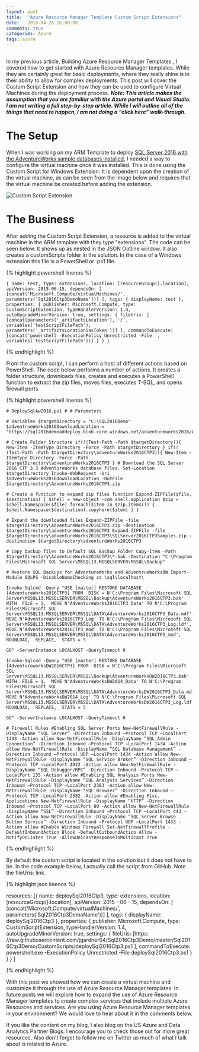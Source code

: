 ```yaml
---
layout: post
title:  "Azure Resource Manager Template Custom Script Extensions"
date:   2016-04-26 16:00:00
comments: true
categories: Azure
tags: azure
---
```

<span class="image featured"><img src="//btco.azureedge.net/gallery-1600/AdobeStock_99956429-1600.jpeg" alt=""></span>

In my previous article, Building Azure Resource Manager Templates , I covered how to get started with Azure Resource Manager templates.  While they are certainly great for basic deployments, where they really shine is in their ability to allow for complex deployments.  This post will cover the Custom Script Extension and how they can be used to configure Virtual Machines during the deployment process. ***Note: This article makes the assumption that you are familiar with the Azure portal and Visual Studio.  I am not writing a full step-by-step article.  While I will outline all of the things that need to happen, I am not doing a “click here” walk-through.***

# The Setup
When I was working on my ARM Template to deploy [SQL Server 2016 with the AdventureWorks sample databases installed](https://github.com/jgardner04/ARM-Templates/tree/master/Sql2016Ctp3Demo), I needed a way to configure the virtual machine once it was installed.  This is done using the Custom Script for Windows Extension.  It is dependent upon the creation of the virtual machine, as can be seen from the image below and requires that the virtual machine be created before adding the extension.

![Custom Script Extension](//btco.azureedge.net/gallery-800/customscriptextension-800.png)

# The Business
After adding the Custom Script Extension, a resource is added to the virtual machine in the ARM template with they type "extensions".  The code can be seen below.  It shows up as nested in the JSON Outline window.  It also creates a customScripts folder in the solution.  In the case of a Windows extension this file is a PowerShell or .ps1 file.

{% highlight powershell linenos %}

    { name: test, type: extensions, location: [resourceGroup().location], apiVersion: 2015-06-15, dependsOn: [ [concat('Microsoft.Compute/virtualMachines/', parameters('Sql2016Ctp3DemoName'))] ], tags: { displayName: test }, properties: { publisher: Microsoft.Compute, type: CustomScriptExtension, typeHandlerVersion: 1.4, autoUpgradeMinorVersion: true, settings: { fileUris: [ [concat(parameters('_artifactsLocation'), '/', variables('testScriptFilePath'), parameters('_artifactsLocationSasToken'))] ], commandToExecute: [concat('powershell -ExecutionPolicy Unrestricted -File ', variables('testScriptFilePath'))] } } }

{% endhighlight %}

From the custom script, I can perform a host of different actions based on PowerShell.  The code below performs a number of actions.  It creates a folder structure, downloads files, creates and executes a PowerShell function to extract the zip files, moves files, executes T-SQL, and opens firewall ports.

{% highlight powershell linenos %}

    # DeploySqlAw2016.ps1 # # Parameters

    # Variables $targetDirectory = "C:\SQL2016Demo" $adventrueWorks2016DownloadLocation = "https://sql2016demoaddeploy.blob.core.windows.net/adventureworks2016/AdventureWorks2016CTP3.zip"

    # Create Folder Structure if(!(Test-Path -Path $targetDirectory)){ New-Item -ItemType Directory -Force -Path $targetDirectory } if(!(Test-Path -Path $targetDirectory\adventureWorks2016CTP3)){ New-Item -ItemType Directory -Force -Path $targetDirectory\adventureWorks2016CTP3 } # Download the SQL Server 2016 CTP 3.3 AdventureWorks database files. Set-Location $targetDirectory Invoke-WebRequest -Uri $adventrueWorks2016DownloadLocation -OutFile $targetDirectory\AdventureWorks2016CTP3.zip

    # Create a function to expand zip files function Expand-ZIPFile($file, $destination) { $shell = new-object -com shell.application $zip = $shell.NameSpace($file) foreach($item in $zip.items()) { $shell.Namespace($destination).copyhere($item) } }

    # Expand the downloaded files Expand-ZIPFile -file $targetDirectory\AdventureWorks2016CTP3.zip -destination $targetDirectory\adventureWorks2016CTP3 Expand-ZIPFile -file $targetDirectory\adventureWorks2016CTP3\SQLServer2016CTP3Samples.zip -destination $targetDirectory\adventureWorks2016CTP3

    # Copy backup files to Default SQL Backup Folder Copy-Item -Path $targetDirectory\AdventureWorks2016CTP3\*.bak -Destination "C:\Program Files\Microsoft SQL Server\MSSQL13.MSSQLSERVER\MSSQL\Backup"

    # Restore SQL Backups for AdventureWorks and AdventrueWorksDW Import-Module SQLPS -DisableNameChecking cd \sql\localhost\

    Invoke-Sqlcmd -Query "USE [master] RESTORE DATABASE [AdventureWorks2016CTP3] FROM  DISK = N'C:\Program Files\Microsoft SQL Server\MSSQL13.MSSQLSERVER\MSSQL\Backup\AdventureWorks2016CTP3.bak' WITH  FILE = 1,  MOVE N'AdventureWorks2016CTP3_Data' TO N'C:\Program Files\Microsoft SQL Server\MSSQL13.MSSQLSERVER\MSSQL\DATA\AdventureWorks2016CTP3_Data.mdf',  MOVE N'AdventureWorks2016CTP3_Log' TO N'C:\Program Files\Microsoft SQL Server\MSSQL13.MSSQLSERVER\MSSQL\DATA\AdventureWorks2016CTP3_Log.ldf',  MOVE N'AdventureWorks2016CTP3_mod' TO N'C:\Program Files\Microsoft SQL Server\MSSQL13.MSSQLSERVER\MSSQL\DATA\AdventureWorks2016CTP3_mod',  NOUNLOAD,  REPLACE,  STATS = 5

    GO" -ServerInstance LOCALHOST -QueryTimeout 0

    Invoke-Sqlcmd -Query "USE [master] RESTORE DATABASE [AdventureworksDW2016CTP3] FROM  DISK = N'C:\Program Files\Microsoft SQL Server\MSSQL13.MSSQLSERVER\MSSQL\Backup\AdventureWorksDW2016CTP3.bak' WITH  FILE = 1,  MOVE N'AdventureWorksDW2014_Data' TO N'C:\Program Files\Microsoft SQL Server\MSSQL13.MSSQLSERVER\MSSQL\DATA\AdventureWorksDW2016CTP3_Data.mdf',  MOVE N'AdventureWorksDW2014_Log' TO N'C:\Program Files\Microsoft SQL Server\MSSQL13.MSSQLSERVER\MSSQL\DATA\AdventureWorksDW2016CTP3_Log.ldf',  NOUNLOAD,  REPLACE,  STATS = 5

    GO" -ServerInstance LOCALHOST -QueryTimeout 0

    # Firewall Rules #Enabling SQL Server Ports New-NetFirewallRule -DisplayName “SQL Server” -Direction Inbound –Protocol TCP –LocalPort 1433 -Action allow New-NetFirewallRule -DisplayName “SQL Admin Connection” -Direction Inbound –Protocol TCP –LocalPort 1434 -Action allow New-NetFirewallRule -DisplayName “SQL Database Management” -Direction Inbound –Protocol UDP –LocalPort 1434 -Action allow New-NetFirewallRule -DisplayName “SQL Service Broker” -Direction Inbound –Protocol TCP –LocalPort 4022 -Action allow New-NetFirewallRule -DisplayName “SQL Debugger/RPC” -Direction Inbound –Protocol TCP –LocalPort 135 -Action allow #Enabling SQL Analysis Ports New-NetFirewallRule -DisplayName “SQL Analysis Services” -Direction Inbound –Protocol TCP –LocalPort 2383 -Action allow New-NetFirewallRule -DisplayName “SQL Browser” -Direction Inbound –Protocol TCP –LocalPort 2382 -Action allow #Enabling Misc. Applications New-NetFirewallRule -DisplayName “HTTP” -Direction Inbound –Protocol TCP –LocalPort 80 -Action allow New-NetFirewallRule -DisplayName “SSL” -Direction Inbound –Protocol TCP –LocalPort 443 -Action allow New-NetFirewallRule -DisplayName “SQL Server Browse Button Service” -Direction Inbound –Protocol UDP –LocalPort 1433 -Action allow #Enable Windows Firewall Set-NetFirewallProfile -DefaultInboundAction Block -DefaultOutboundAction Allow -NotifyOnListen True -AllowUnicastResponseToMulticast True
{% endhighlight %}

By default the custom script is located in the solution but it does not have to be.  In the code example below, I actually call the script from GitHub.  Note the fileUris: link.

{% highlight json linenos %}

resources: [{
        name: deploySql2016Ctp3,
        type: extensions,
        location: [resourceGroup().location],
        apiVersion: 2015 - 06 - 15,
        dependsOn: [
            [concat('Microsoft.Compute/virtualMachines/', parameters('Sql2016Ctp3DemoName'))]
        ],
        tags: {
            displayName: deploySql2016Ctp3
        },
        properties: {
            publisher: Microsoft.Compute,
            type: CustomScriptExtension,
            typeHandlerVersion: 1.4,
            autoUpgradeMinorVersion: true,
            settings: {
                fileUris: [https: //raw.githubusercontent.com/jgardner04/Sql2016Ctp3Demo/master/Sql2016Ctp3Demo/CustomScripts/deploySql2016Ctp3.ps1 ], commandToExecute: powershell.exe -ExecutionPolicy Unrestricted -File deploySql2016Ctp3.ps1 } } } ]

{% endhighlight %}

With this post we showed how we can create a virtual machine and customize it through the use of Azure Resource Manager templates.  In future posts we will explore how to expand the use of Azure Resource Manager templates to create complex services that include multiple Azure Resources and services.  Are you using Azure Resource Manager templates in your environment?  We would love to hear about it in the comments below.

If you like the content on my blog, I also blog on the US Azure and Data Analytics Partner Blogs.  I encourage you to check those out for more great resources. Also don't forget to follow me on Twitter as much of what I talk about is related to Azure.
